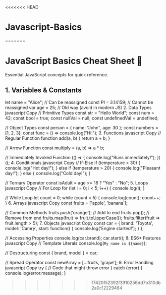 <<<<<<< HEAD
# Javascript-Basics
=======
# JavaScript Basics Cheat Sheet 📘

Essential JavaScript concepts for quick reference.

## 1. Variables & Constants
let name = "Alice";    // Can be reassigned
const PI = 3.14159;    // Cannot be reassigned
var age = 25;          // Old way (avoid in modern JS)
2. Data Types
javascript
Copy
// Primitive Types
const str = "Hello World";
const num = 42;
const bool = true;
const nullVal = null;
const undefinedVal = undefined;

// Object Types
const person = { name: "John", age: 30 };
const numbers = [1, 2, 3];
const func = () => console.log("Hi!");
3. Functions
javascript
Copy
// Regular Function
function add(a, b) {
  return a + b;
}

// Arrow Function
const multiply = (a, b) => a * b;

// Immediately Invoked Function
(() => {
  console.log("Runs immediately!");
})();
4. Conditionals
javascript
Copy
// If-Else
if (temperature > 30) {
  console.log("Hot day!");
} else if (temperature > 20) {
  console.log("Pleasant day!");
} else {
  console.log("Cold day!");
}

// Ternary Operator
const isAdult = age >= 18 ? "Yes" : "No";
5. Loops
javascript
Copy
// For Loop
for (let i = 0; i < 5; i++) {
  console.log(i);
}

// While Loop
let count = 0;
while (count < 5) {
  console.log(count);
  count++;
}
6. Arrays
javascript
Copy
const fruits = ['apple', 'banana'];

// Common Methods
fruits.push('orange');     // Add to end
fruits.pop();              // Remove from end
fruits.map(fruit => fruit.toUpperCase());
fruits.filter(fruit => fruit.length > 5);
7. Objects
javascript
Copy
const car = {
  brand: 'Toyota',
  model: 'Camry',
  start: function() {
    console.log('Engine started!');
  }
};

// Accessing Properties
console.log(car.brand);
car.start();
8. ES6+ Features
javascript
Copy
// Template Literals
console.log(`My name is ${name}`);

// Destructuring
const { brand, model } = car;

// Spread Operator
const newArray = [...fruits, 'grape'];
9. Error Handling
javascript
Copy
try {
  // Code that might throw error
} catch (error) {
  console.log(error.message);
}
>>>>>>> f7420f52392f3910256dd7b310db2a0c12229464
